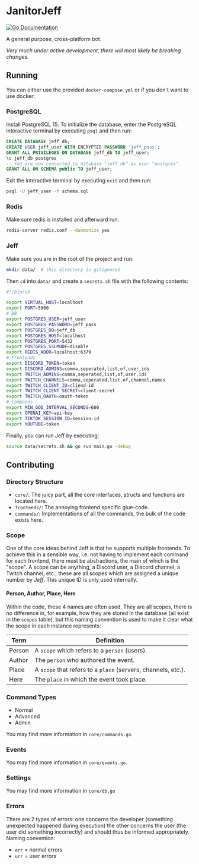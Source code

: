 # JanitorJeff

[![Go Documentation](https://godocs.io/git.sr.ht/~slowtyper/janitorjeff?status.svg)](https://godocs.io/git.sr.ht/~slowtyper/janitorjeff)

A general purpose, cross-platform bot.

*Very much under active development, there will most likely be breaking changes.*

## Running

You can either use the provided `docker-compose.yml` or if you don't want to use
docker:

### PostgreSQL

Install PostgreSQL 15.
To initialize the database, enter the PostgreSQL interactive terminal
by executing `psql` and then run:

```sql
CREATE DATABASE jeff_db;
CREATE USER jeff_user WITH ENCRYPTED PASSWORD 'jeff_pass';
GRANT ALL PRIVILEGES ON DATABASE jeff_db TO jeff_user;
\c jeff_db postgres
-- You are now connected to database "jeff_db" as user "postgres".
GRANT ALL ON SCHEMA public TO jeff_user;
```

Exit the interactive terminal by executing `exit` and then run:

```sh
psql -U jeff_user -f schema.sql
```

### Redis

Make sure redis is installed and afterward run:

```sh
redis-server redis.conf --daemonize yes
```

### Jeff

Make sure you are in the root of the project and run:

```sh
mkdir data/  # this directory is gitignored
```

Then `cd` into `data/` and create a `secrets.sh` file with the following
contents:

```sh
#!/bin/sh

export VIRTUAL_HOST=localhost
export PORT=5000
# DB
export POSTGRES_USER=jeff_user
export POSTGRES_PASSWORD=jeff_pass
export POSTGRES_DB=jeff_db
export POSTGRES_HOST=localhost
export POSTGRES_PORT=5432
export POSTGRES_SSLMODE=disable
export REDIS_ADDR=localhost:6379
# Frontends
export DISCORD_TOKEN=token
export DISCORD_ADMINS=comma,seperated,list,of,user,ids
export TWITCH_ADMINS=comma,seperated,list,of,user,ids
export TWITCH_CHANNELS=comma,seperated,list,of,channel,names
export TWITCH_CLIENT_ID=cliend-id
export TWITCH_CLIENT_SECRET=client-secret
export TWITCH_OAUTH=oauth-token
# Commands
export MIN_GOD_INTERVAL_SECONDS=600
export OPENAI_KEY=api-key
export TIKTOK_SESSION_ID=session-id
export YOUTUBE=token
```

Finally, you can run Jeff by executing:

```sh
source data/secrets.sh && go run main.go -debug
```

## Contributing

### Directory Structure
- `core/`: The juicy part, all the core interfaces, structs and functions are located here.
- `frontends/`: The annoying frontend specific glue-code.
- `commands/`: Implementations of all the commands, the bulk of the code exists here.

### Scope
One of the core ideas behind Jeff is that he supports multiple frontends.
To achieve this in a sensible way, i.e. not having to implement each command for
each frontend, there must be abstractions, the main of which is the "scope".
A scope can be anything, a Discord user, a Discord channel, a Twitch channel, etc.;
these are all scopes which are assigned a unique number by *Jeff*.
This unique ID is only used internally.

#### Person, Author, Place, Here
Within the code, these 4 names are often used.
They are all scopes, there is no difference in, for example,
how they are stored in the database (all exist in the `scopes` table),
but this naming convention is used to make it clear what the scope in each instance represents:

| Term   | Definition                                                    |
|--------|---------------------------------------------------------------|
| Person | A `scope` which refers to a `person` (users).                 |
| Author | The `person` who authored the event.                          |
| Place  | A `scope` that refers to a `place` (servers, channels, etc.). |
| Here   | The `place` in which the event took place.                    |

### Command Types
- Normal
- Advanced
- Admin

You may find more information in `core/commands.go`.

### Events
You may find more information in `core/events.go`.

### Settings
You may find more information in `core/db.go`

### Errors
There are 2 types of errors: one concerns the developer (something
unexpected happened during execution) the other concerns the user (the user
did something incorrectly) and should thus be informed appropriately.
Naming convention:
- `err` = normal errors
- `urr` = user errors

